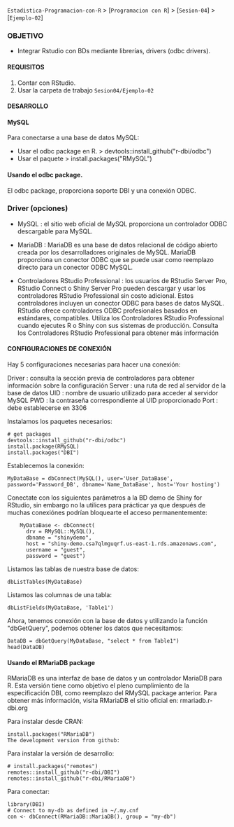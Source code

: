 `Estadistica-Programacion-con-R` > [`Programacion con R`] > [`Sesion-04`] > [`Ejemplo-02`] 

### OBJETIVO
- Integrar Rstudio con BDs mediante librerías, drivers (odbc drivers).

#### REQUISITOS
1. Contar con RStudio.
1. Usar la carpeta de trabajo `Sesion04/Ejemplo-02`

#### DESARROLLO

#### MySQL

Para conectarse a una base de datos MySQL:

- Usar el odbc package en R. > devtools::install_github("r-dbi/odbc")
- Usar el paquete > install.packages("RMySQL")

#### Usando el odbc package.

El odbc package, proporciona soporte DBI  y una conexión ODBC.

### Driver (opciones)

- MySQL : el sitio web oficial de MySQL proporciona un controlador ODBC descargable para MySQL.

- MariaDB : MariaDB es una base de datos relacional de código abierto creada por los desarrolladores originales de MySQL. MariaDB proporciona un conector ODBC que se puede usar como reemplazo directo para un conector ODBC MySQL.

- Controladores RStudio Professional : los usuarios de RStudio Server Pro, RStudio Connect o Shiny Server Pro pueden descargar y usar los controladores RStudio Professional sin costo adicional. Estos controladores incluyen un conector ODBC para bases de datos MySQL. RStudio ofrece controladores ODBC profesionales basados en estándares, compatibles. Utiliza los Controladores RStudio Professional cuando ejecutes R o Shiny con sus sistemas de producción. Consulta los Controladores RStudio Professional para obtener más información

#### CONFIGURACIONES DE CONEXIÓN

Hay 5 configuraciones necesarias para hacer una conexión:

Driver : consulta la sección previa de controladores para obtener información sobre la configuración
Server : una ruta de red al servidor de la base de datos
UID : nombre de usuario utilizado para acceder al servidor MySQL
PWD : la contraseña correspondiente al UID proporcionado
Port : debe establecerse en 3306

Instalamos los paquetes necesarios:

```{r}
# get packages
devtools::install_github("r-dbi/odbc")
install.package(RMySQL)
install.packages("DBI")
```

Establecemos la conexión:

```{r}
MyDataBase = dbConnect(MySQL(), user='User_DataBase', password='Password_DB', dbname='Name_DataBase', host='Your hosting')
```
Conectate con los siguientes parámetros a la BD demo de Shiny for RStudio, sin embargo no la utilices para prácticar ya que después de muchas conexiónes podrían bloquearte el acceso permanentemente:

```{r}
    MyDataBase <- dbConnect(
      drv = RMySQL::MySQL(),
      dbname = "shinydemo",
      host = "shiny-demo.csa7qlmguqrf.us-east-1.rds.amazonaws.com",
      username = "guest",
      password = "guest")
```
Listamos las tablas de nuestra base de datos:

```{r}
dbListTables(MyDataBase)
```

Listamos las columnas de una tabla:

```{r}
dbListFields(MyDataBase, 'Table1')
```

Ahora, tenemos conexión con la base de datos y utilizando la función "dbGetQuery", podemos obtener los datos que necesitamos:

```{r}
DataDB = dbGetQuery(MyDataBase, "select * from Table1")
head(DataDB)
```

#### Usando el RMariaDB package

RMariaDB es una interfaz de base de datos y un controlador MariaDB para R. Esta versión tiene como objetivo el pleno cumplimiento de la especificación DBI, como reemplazo del RMySQL package anterior. Para obtener más información, visita RMariaDB el sitio oficial en: rmariadb.r-dbi.org

Para instalar desde CRAN:

```{r}
install.packages("RMariaDB")
The development version from github:
```
Para instalar la versión de desarrollo:

```{r}
# install.packages("remotes")
remotes::install_github("r-dbi/DBI")
remotes::install_github("r-dbi/RMariaDB")
```

Para conectar:
```{r}
library(DBI)
# Connect to my-db as defined in ~/.my.cnf
con <- dbConnect(RMariaDB::MariaDB(), group = "my-db")
```

